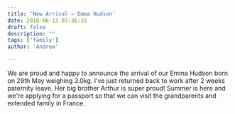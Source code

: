 ```yaml
---
title: 'New Arrival – Emma Hudson'
date: 2018-06-13 07:36:15
draft: false
description: ""
tags: ['family']
author: 'Andrew'

---
```


We are proud and happy to announce the arrival of our Emma Hudson born on 29th May weighing 3.0kg. I’ve just returned back to work after 2 weeks paternity leave. Her big brother Arthur is super proud! Summer is here and we're applying for a passport so that we can visit the grandparents and extended family in France.
